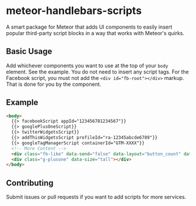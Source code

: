meteor-handlebars-scripts
=========================

A smart package for Meteor that adds UI components to easily insert popular third-party script blocks in a way that works with Meteor's quirks.

## Basic Usage

Add whichever components you want to use at the top of your `body` element. See the example. You do not need to insert any script tags. For the Facebook script, you must not add the `<div id="fb-root"></div>` markup. That is done for you by the component.

## Example

```html
<body>
  {{> facebookScript appId="123456781234567"}}
  {{> googlePlusOneScript}}
  {{> twitterWidgetsScript}}
  {{> addThisWidgetsScript profileId="ra-12345abcde6789"}}
  {{> googleTagManagerScript containerId="GTM-XXXX"}}
  <!-- More Content -->
  <div class="fb-like" data-send="false" data-layout="button_count" data-width="450" data-show-faces="false" data-font="verdana" data-colorscheme="light"></div>
  <div class="g-plusone" data-size="tall"></div>
</body>
```

## Contributing

Submit issues or pull requests if you want to add scripts for more services.